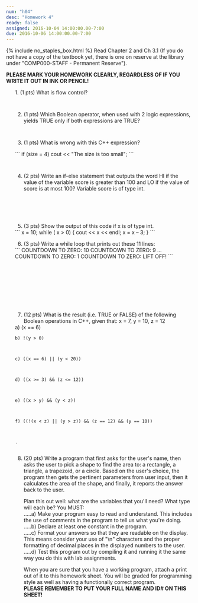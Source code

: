 ```yaml
---
num: "h04"
desc: "Homework 4"
ready: false
assigned: 2016-10-04 14:00:00.00-7:00
due: 2016-10-06 14:00:00.00-7:00
---
```

{% include no_staples_box.html %}
Read Chapter 2 and Ch 3.1 (If you do not have a copy of the textbook yet, there is one on reserve at the library under "COMP000-STAFF - Permanent Reserve").

<b>PLEASE MARK YOUR HOMEWORK CLEARLY, REGARDLESS OF IF YOU WRITE IT OUT IN INK OR PENCIL!</b>

<ol markdown="1">
1.	(1 pts) What is flow control?
  <div style="margin-bottom:3em"></div>

2.	(1 pts) Which Boolean operator, when used with 2 logic expressions, yields TRUE only if both expressions are TRUE?
  <div style="margin-bottom:3em"></div>

3.	(1 pts) What is wrong with this C++ expression?
  <div style="margin-bottom:1em"></div>
  <div markdown="1">
```
if (size = 4)
   cout << "The size is too small";
```
  </div>
  <div style="margin-bottom:3em"></div>

4.	(2 pts) Write an if-else statement that outputs the word HI if the value of the variable score is greater than 100 and LO if the value of score is at most 100? Variable score is of type int. 
  <div style="margin-bottom:6em"></div>

5.	(3 pts) Show the output of this code if x is of type int.
<div markdown="1">
```
x = 10;
while ( x > 0) {
   cout << x << endl;
   x = x – 3;
 }
```
</div> 
  <div class="pagebreak"></div>

6.	(3 pts) Write a while loop that prints out these 11 lines: 
<div markdown="1">
```
COUNTDOWN TO ZERO: 10
COUNTDOWN TO ZERO: 9
...
COUNTDOWN TO ZERO: 1
COUNTDOWN TO ZERO: LIFT OFF!
```
</div>
<div style="margin-bottom:10em"></div>

7.	(12 pts)  What is the result (i.e. TRUE or FALSE) of the following Boolean operations in C++, given that: x = 7, y = 10, z = 12
	<div style="margin-bottom:0em"></div>
<div markdown="1">
	a) (x == 6)



	b) !(y > 0)



	c) ((x == 6) || (y < 20))
	
	
	
	d) ((x >= 3) && (z <= 12))
	
	
	
	e) ((x > y) && (y < z))
	
	
	
	f) ((!(x < z) || (y > z)) && (z == 12) && (y == 10))
	
	
	
	.	
</div>
<div style="margin-bottom:2em"></div>


8.	(20 pts) Write a program that first asks for the user's name, then asks the user to pick a shape to find the area to: a rectangle, a triangle, a trapezoid, or a circle. Based on the user's choice, the program then gets the pertinent parameters from user input, then it calculates the area of the shape, and finally, it reports the answer back to the user.
	<div style="margin-bottom:1em"></div>
	Plan this out well: what are the variables that you'll need? What type will each be? You MUST:
	<div style="margin-bottom:0em"></div>
	.....a) Make your program easy to read and understand. This includes the use of comments in the program to tell us what you're doing.
	<div style="margin-bottom:0em"></div>
	.....b) Declare at least one constant in the program.
	<div style="margin-bottom:0em"></div>
	.....c) Format your answers so that they are readable on the display. This means consider your use of "\n" characters and the proper formatting of decimal places in the displayed numbers to the user.
	<div style="margin-bottom:0em"></div>
	.....d) Test this program out by compiling it and running it the same way you do this with lab assignments.
	<div style="margin-bottom:1em"></div>
	When you are sure that you have a working program, attach a print out of it to this homework sheet.
	You will be graded for programming style as well as having a functionally correct program.
	<div style="margin-bottom:0em"></div>
	<b>PLEASE REMEMBER TO PUT YOUR FULL NAME AND ID# ON THIS SHEET!</b>
	
</ol>
